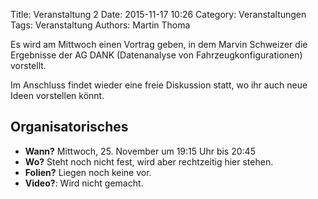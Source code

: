 Title: Veranstaltung 2
Date: 2015-11-17 10:26
Category: Veranstaltungen
Tags: Veranstaltung
Authors: Martin Thoma

Es wird am Mittwoch einen Vortrag geben, in dem Marvin Schweizer die Ergebnisse
der AG DANK (Datenanalyse von Fahrzeugkonfigurationen) vorstellt.

Im Anschluss findet wieder eine freie Diskussion statt, wo ihr auch neue Ideen
vorstellen könnt.


## Organisatorisches

* **Wann?** Mittwoch, 25. November um 19:15 Uhr bis 20:45
* **Wo?** Steht noch nicht fest, wird aber rechtzeitig hier stehen.
* **Folien?** Liegen noch keine vor.
* **Video?**: Wird nicht gemacht.

